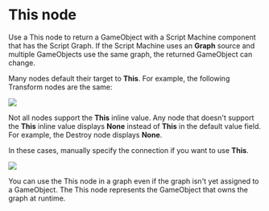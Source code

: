# This node

Use a This node to return a GameObject with a Script Machine component that has the Script Graph. If the Script Machine uses an **Graph** source and multiple GameObjects use the same graph, the returned GameObject can change.  

Many nodes default their target to **This**. For example, the following Transform nodes are the same:

![](images/vs-this-self-node-example.png)

Not all nodes support the **This** inline value. Any node that doesn't support the **This** inline value displays **None** instead of **This** in the default value field. For example, the Destroy node displays **None**. 

In these cases, manually specify the connection if you want to use **This**.


![](images/vs-this-self-node-example-2.png)


You can use the This node in a graph even if the graph isn't yet assigned to a GameObject. The This node represents the GameObject that owns the graph at runtime.
